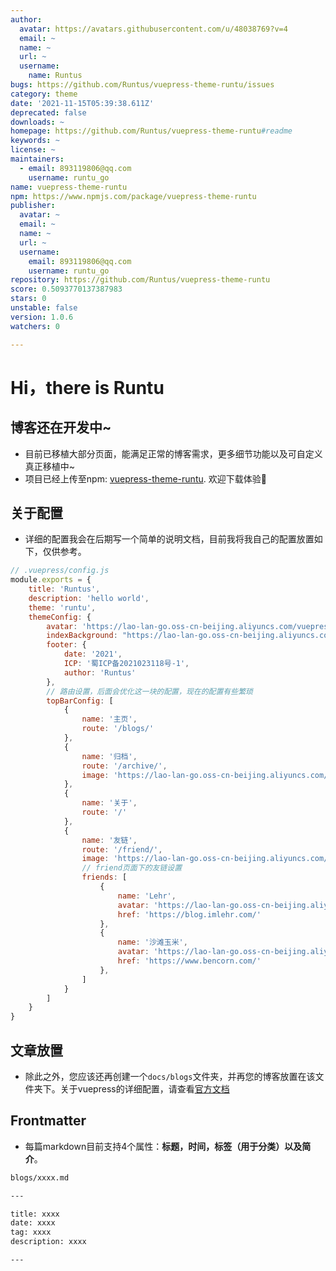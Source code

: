 ```yaml
---
author:
  avatar: https://avatars.githubusercontent.com/u/48038769?v=4
  email: ~
  name: ~
  url: ~
  username:
    name: Runtus
bugs: https://github.com/Runtus/vuepress-theme-runtu/issues
category: theme
date: '2021-11-15T05:39:38.611Z'
deprecated: false
downloads: ~
homepage: https://github.com/Runtus/vuepress-theme-runtu#readme
keywords: ~
license: ~
maintainers:
  - email: 893119806@qq.com
    username: runtu_go
name: vuepress-theme-runtu
npm: https://www.npmjs.com/package/vuepress-theme-runtu
publisher:
  avatar: ~
  email: ~
  name: ~
  url: ~
  username:
    email: 893119806@qq.com
    username: runtu_go
repository: https://github.com/Runtus/vuepress-theme-runtu
score: 0.5093770137387983
stars: 0
unstable: false
version: 1.0.6
watchers: 0

---
```


# Hi，there is Runtu 



## 博客还在开发中~
- 目前已移植大部分页面，能满足正常的博客需求，更多细节功能以及可自定义真正移植中~
- 项目已经上传至npm: [vuepress-theme-runtu](https://www.npmjs.com/package/vuepress-theme-runtu). 欢迎下载体验👏


## 关于配置
- 详细的配置我会在后期写一个简单的说明文档，目前我将我自己的配置放置如下，仅供参考。

```js
// .vuepress/config.js
module.exports = {
    title: 'Runtus',
    description: 'hello world',
    theme: 'runtu',
    themeConfig: {
        avatar: 'https://lao-lan-go.oss-cn-beijing.aliyuncs.com/vuepress/avatar.png', // -> 左上角图表设置
        indexBackground: "https://lao-lan-go.oss-cn-beijing.aliyuncs.com/vuepress/pixiv34.JPG", // 首页背景图片
        footer: {
            date: '2021',
            ICP: '蜀ICP备2021023118号-1',
            author: 'Runtus'
        },
        // 路由设置，后面会优化这一块的配置，现在的配置有些繁琐
        topBarConfig: [
            {
                name: '主页',
                route: '/blogs/'
            },
            {
                name: '归档',
                route: '/archive/',
                image: 'https://lao-lan-go.oss-cn-beijing.aliyuncs.com/vuepress/pixiv34.JPG'
            },
            {
                name: '关于',
                route: '/'
            },
            {
                name: '友链',
                route: '/friend/',
                image: 'https://lao-lan-go.oss-cn-beijing.aliyuncs.com/vuepress/pixiv33.JPG',
                // friend页面下的友链设置
                friends: [
                    {
                        name: 'Lehr',
                        avatar: 'https://lao-lan-go.oss-cn-beijing.aliyuncs.com/runtu_blog/Lehr.jpg',
                        href: 'https://blog.imlehr.com/'
                    },
                    {
                        name: '沙滩玉米',
                        avatar: 'https://lao-lan-go.oss-cn-beijing.aliyuncs.com/runtu_blog/shuisong.png',
                        href: 'https://www.bencorn.com/'
                    },
                ]
            }
        ]
    }
}

```

## 文章放置
* 除此之外，您应该还再创建一个```docs/blogs```文件夹，并再您的博客放置在该文件夹下。关于vuepress的详细配置，请查看[官方文档](https://vuepress.vuejs.org/zh/)

## Frontmatter
* 每篇markdown目前支持4个属性：**标题，时间，标签（用于分类）以及简介**。
```markdown
blogs/xxxx.md

---

title: xxxx
date: xxxx
tag: xxxx
description: xxxx

---

```